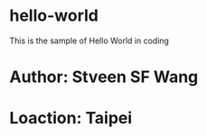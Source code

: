 # hello-world
This is the sample of Hello World in coding
# Author: Stveen SF Wang
# Loaction: Taipei
